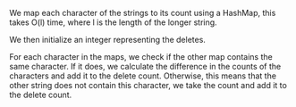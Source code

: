 We map each character of the strings to its count using a HashMap, this takes O(l) time, where l is the length of the longer string.

We then initialize an integer representing the deletes.

For each character in the maps, we check if the other map contains the same character. If it does, we calculate the difference in the counts of the characters and add it to the delete count. Otherwise, this means that the other string does not contain this character, we take the count and add it to the delete count.